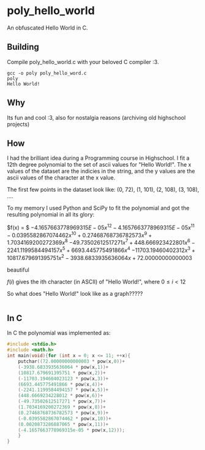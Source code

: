# poly_hello_world
An obfuscated Hello World in C. 

## Building

Compile poly_hello_world.c with your beloved C compiler :3.

```
gcc -o poly poly_hello_word.c
poly
Hello World!
```

## Why

Its fun and cool :3, also for nostalgia reasons (archiving old highschool projects)

## How

I had the brilliant idea during a Programming course in Highschool. I fit a 12th degree polynomial to the set of ascii values for "Hello World!". The x values of the dataset are the indicies in the string, and the y values are the ascii values of the character at the x value.

The first few points in the dataset look like: (0, 72), (1, 101), (2, 108), (3, 108), ....

To my memory I used Python and SciPy to fit the polynomial and got the resulting polynomial in all its glory:

$f(x) = $
$-4.1657663778969315E-05x^{12} - 4.1657663778969315E-05x^{11} - 0.0395582867074462x^{10} + 0.27468768736782573x^9 + 1.7034169200272369x^8$
$- 49.73502612517271x^7 + 448.666923422801x^6 - 2241.1199584494157x^5 + 6693.445775491866x^4$
$- 11703.19460402312x^3 + 10817.679691395751x^2 - 3938.6833935636064x + 72.00000000000003$

beautiful

$f(i)$ gives the ith character (in ASCII) of "Hello World!", where $0 \le i \lt 12$

So what does "Hello World!" look like as a graph?????

![]()

## In C

In C the polynomial was implemented as:

```C
#include <stdio.h>
#include <math.h>
int main(void){for (int x = 0; x <= 11; ++x){
    putchar((72.00000000000003 * pow(x,0))+
    (-3938.6833935636064 * pow(x,1))+
    (10817.679691395751 * pow(x,2))+
    (-11703.194604023123 * pow(x,3))+
    (6693.445775491866 * pow(x,4))+
    (-2241.1199584494157 * pow(x,5))+
    (448.6669234228012 * pow(x,6))+
    (-49.73502612517271 * pow(x,7))+
    (1.7034169200272369 * pow(x,8))+
    (0.27468768736782573 * pow(x,9))+
    (-0.0395582867074462 * pow(x,10))+
    (0.0020873286887065 * pow(x,11))+
    (-4.1657663778969315e-05 * pow(x,12)));
    }
}
```



